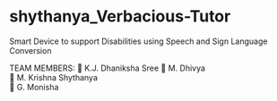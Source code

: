 # shythanya_Verbacious-Tutor
Smart Device to support Disabilities using Speech and Sign Language Conversion

TEAM MEMBERS:
	K.J. Dhaniksha Sree
	M. Dhivya                                          
	M. Krishna Shythanya                    
	G. Monisha
